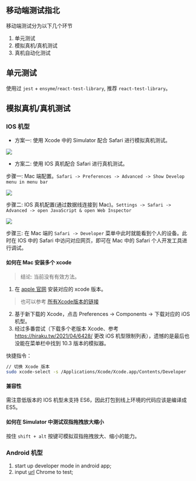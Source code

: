 <!--
abbrlink: x2orssyg
-->

## 移动端测试指北

移动端测试分为以下几个环节

1. 单元测试
2. 模拟真机/真机测试
3. 真机自动化测试

## 单元测试

使用过 `jest` + `ensyme`/`react-test-library`, 推荐 `react-test-library`。

## 模拟真机/真机测试

### IOS 机型

* 方案一: 使用 Xcode 中的 Simulator 配合 Safari 进行模拟真机测试。

![](http://with.muyunyun.cn/fcec13352f1a210d2f9718281ffca685.jpg)

* 方案二: 使用 IOS 真机配合 Safari 进行真机测试。

步骤一: Mac 端配置。`Safari -> Preferences -> Advanced -> Show Develop menu in menu bar`

![](http://with.muyunyun.cn/dc4029223c181baa0dd12643136894ac.jpg-400)

步骤二: IOS 真机配置(通过数据线连接到 Mac)。`Settings -> Safari -> Advanced -> open JavaScript & open Web Inspector`

![](http://with.muyunyun.cn/26e848d6445e04f44dbb41a63e55567e.jpg-300)

步骤三: 在 Mac 端的 `Safari -> Developer` 菜单中此时就能看到个人的设备。此时在 IOS 中的 Safari 中访问对应网页，即可在 Mac 中的 Safari 个人开发工具进行调试。

#### 如何在 Mac 安装多个 xcode

> 结论: 当前没有有效方法。

1. 在 [apple 官网](https://developer.apple.com/download/all/) 安装对应的 xcode 版本。

> 也可以参考 [所有Xcode版本的链接](https://stackoverflow.com/a/10335943/6685113)

2. 基于新下载的 Xcode，点击 Preferences -> Components -> 下载对应的 iOS 机型。
3. 经过多番尝试（下载多个老版本 Xcode、参考 https://hiraku.tw/2021/04/6428/ 更改 iOS 机型限制列表），遗憾的是最后也没能在菜单栏中找到 10.3 版本的模拟器。

快捷指令：

```bash
// 切换 Xcode 版本
sudo xcode-select -s /Applications/Xcode/Xcode.app/Contents/Developer
```

#### 兼容性

需注意低版本的 IOS 机型未支持 ES6，因此打包到线上环境的代码应该是编译成 ES5。

#### 如何在 Simulator 中测试双指拖拽放大缩小

按住 `shift + alt` 按键可模拟双指拖拽放大、缩小的能力。

### Android 机型

1. start up developer mode in android app;
2. input [url](chrome://inspect) Chrome to test;
